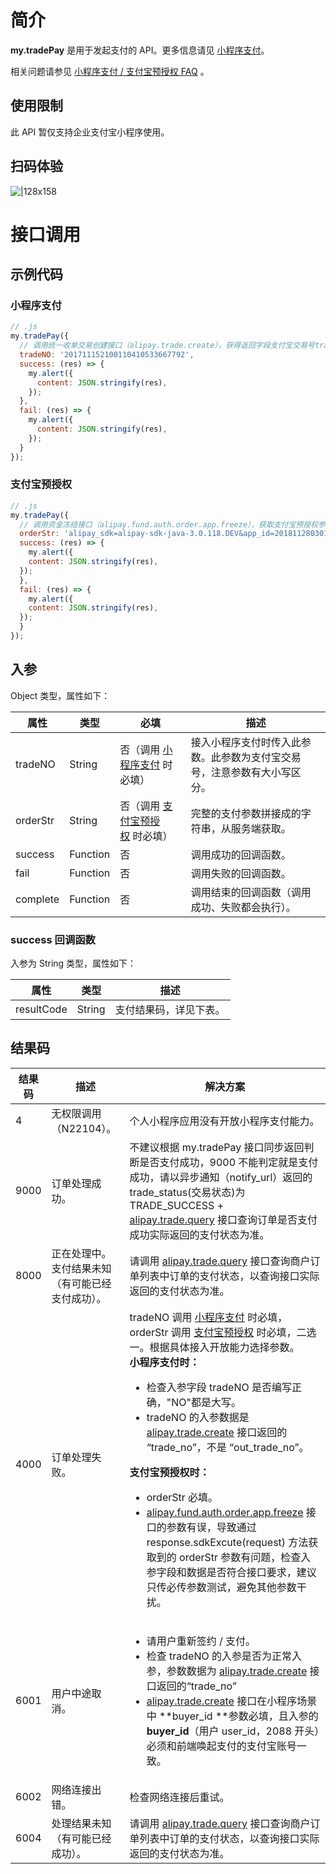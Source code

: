 
# 简介
**my.tradePay** 是用于发起支付的 API。更多信息请见 [小程序支付](/mini/introduce/pay)。

相关问题请参见 [小程序支付 / 支付宝预授权 FAQ](/mini/api/tmz0kq) 。

## 使用限制
此 API 暂仅支持企业支付宝小程序使用。

## 扫码体验
![|128x158](https://gw.alipayobjects.com/zos/skylark-tools/public/files/376f4e660588cdfca2364f8f2afe8400.jpeg#align=left&display=inline&height=157&margin=%5Bobject%20Object%5D&originHeight=157&originWidth=127&status=done&style=stroke&width=127)

# 接口调用

## 示例代码

### 小程序支付
```javascript
// .js
my.tradePay({
  // 调用统一收单交易创建接口（alipay.trade.create），获得返回字段支付宝交易号trade_no
  tradeNO: '201711152100110410533667792',
  success: (res) => {
    my.alert({
      content: JSON.stringify(res),
    });
  },
  fail: (res) => {
    my.alert({
      content: JSON.stringify(res),
    });
  }
});
```

### 支付宝预授权
```javascript
// .js
my.tradePay({
  // 调用资金冻结接口（alipay.fund.auth.order.app.freeze），获取支付宝预授权参数
  orderStr: 'alipay_sdk=alipay-sdk-java-3.0.118.DEV&app_id=2018112803019836&biz_content=%7B%22amount%22%3A%220.02%22%2C%22extra_param%22%3A%22%7B%5C%22category%5C%22%3A%5C%22CHARGE_PILE_CAR%5C%22%7D%22%2C%22order_title%22%3A%22%D6%A7%B8%B6%B1%A6%D4%A4%CA%DA%C8%A8%22%2C%22out_order_no%22%3A%22ZMOutOrderNoAppFreeze2018052915543415090975%22%2C%22out_request_no%22%3A%22ZMOutReqNoAppFreeze20180529155434581875858%22%2C%22pay_timeout%22%3A%222d%22%2C%22payee_user_id%22%3A%222088202224929664%22%2C%22product_code%22%3A%22PRE_AUTH_ONLINE%22%7D&charset=GBK&format=json&method=alipay.fund.auth.order.app.freeze&sign=L4wk%2FNKcbJOo3n6Q5qbPzn0jUsvZlK4jr7iXnghudR0zeWJMmeNC71qIBSQfIz45n%2B5iTd0NQ5IK581xI2xCShTCiKAywnQcDmA%2Bjf%2BrRdKCDQCMLfCz%2BZ37C%2B6zxAX3e81%2F8Hr29lw4VPFfHkp9FmMwKw%2FGkNfV5ZlWoh7UtN8%3D&sign_type=RSA&timestamp=2018-05-29+15%3A54%3A35&version=1.0',
  success: (res) => {
    my.alert({
    content: JSON.stringify(res),
  });
  },
  fail: (res) => {
    my.alert({
    content: JSON.stringify(res),
  });
  }
});
```

## 入参
Object 类型，属性如下：

| **属性** | **类型** | **必填** | **描述** |
| --- | --- | --- | --- |
| tradeNO | String | 否（调用 [小程序支付](/mini/introduce/pay) 时必填） | 接入小程序支付时传入此参数。此参数为支付宝交易号，注意参数有大小写区分。 |
| orderStr | String | 否（调用 [支付宝预授权](/mini/introduce/pre-authorization) 时必填） | 完整的支付参数拼接成的字符串，从服务端获取。 |
| success | Function | 否 | 调用成功的回调函数。 |
| fail | Function | 否 | 调用失败的回调函数。 |
| complete | Function | 否 | 调用结束的回调函数（调用成功、失败都会执行）。 |


### success 回调函数
入参为 String 类型，属性如下：

| **属性** | **类型** | **描述** |
| --- | --- | --- |
| resultCode | String | 支付结果码，详见下表。 |


## 结果码
| **结果码** | **描述** | **解决方案** |
| --- | --- | --- |
| 4 | 无权限调用（N22104）。 | 个人小程序应用没有开放小程序支付能力。 |
| 9000 | 订单处理成功。 | 不建议根据 my.tradePay 接口同步返回判断是否支付成功，9000 不能判定就是支付成功，请以异步通知（notify_url）返回的 trade_status(交易状态)为 TRADE_SUCCESS + [alipay.trade.query](https://docs.open.alipay.com/api_1/alipay.trade.query/) 接口查询订单是否支付成功实际返回的支付状态为准。 |
| 8000 | 正在处理中。支付结果未知（有可能已经支付成功）。 | 请调用 [alipay.trade.query](https://docs.open.alipay.com/api_1/alipay.trade.query/) 接口查询商户订单列表中订单的支付状态，以查询接口实际返回的支付状态为准。 |
| 4000 | 订单处理失败。 | tradeNO 调用 [小程序支付](https://opendocs.alipay.com/mini/introduce/pay) 时必填，orderStr 调用 [支付宝预授权](https://opendocs.alipay.com/mini/introduce/pre-authorization) 时必填，二选一。根据具体接入开放能力选择参数。<br />**小程序支付时：**<ul><li>检查入参字段 tradeNO 是否编写正确，"NO"都是大写。</li><li>tradeNO 的入参数据是 [alipay.trade.create](https://docs.open.alipay.com/api_1/alipay.trade.create/) 接口返回的 “trade_no”，不是 “out_trade_no”。</li></ul>**支付宝预授权时：**<ul><li>orderStr 必填。</li><li>[alipay.fund.auth.order.app.freeze](https://docs.open.alipay.com/api_28/alipay.fund.auth.order.app.freeze) 接口的参数有误，导致通过  response.sdkExcute(request) 方法获取到的 orderStr 参数有问题，检查入参字段和数据是否符合接口要求，建议只传必传参数测试，避免其他参数干扰。</li></ul> |
| 6001 | 用户中途取消。 | <ul><li>请用户重新签约 / 支付。</li><li>检查 tradeNO 的入参是否为正常入参，参数数据为 [alipay.trade.create](https://docs.open.alipay.com/api_1/alipay.trade.create/) 接口返回的“trade_no”</li><li>[alipay.trade.create](https://docs.open.alipay.com/api_1/alipay.trade.create/) 接口在小程序场景中 **buyer_id **参数必填，且入参的 **buyer_id**（用户 user_id，2088 开头）必须和前端唤起支付的支付宝账号一致。</li></ul> |
| 6002 | 网络连接出错。 | 检查网络连接后重试。 |
| 6004 | 处理结果未知（有可能已经成功）。 | 请调用 [alipay.trade.query](https://docs.open.alipay.com/api_1/alipay.trade.query/) 接口查询商户订单列表中订单的支付状态，以查询接口实际返回的支付状态为准。 |

